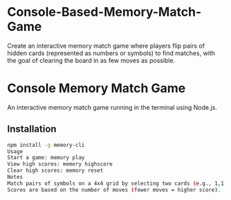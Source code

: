 # Console-Based-Memory-Match-Game
Create an interactive memory match game where players flip pairs of hidden cards (represented as numbers or symbols) to find matches, with the goal of clearing the board in as few moves as possible.
# Console Memory Match Game
An interactive memory match game running in the terminal using Node.js.

## Installation
```bash
npm install -g memory-cli
Usage
Start a game: memory play
View high scores: memory highscore
Clear high scores: memory reset
Notes
Match pairs of symbols on a 4x4 grid by selecting two cards (e.g., 1,1 and 2,3).
Scores are based on the number of moves (fewer moves = higher score).
